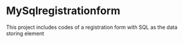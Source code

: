 # MySqlregistrationform
This project includes codes of a registration form with SQL as the data storing element
